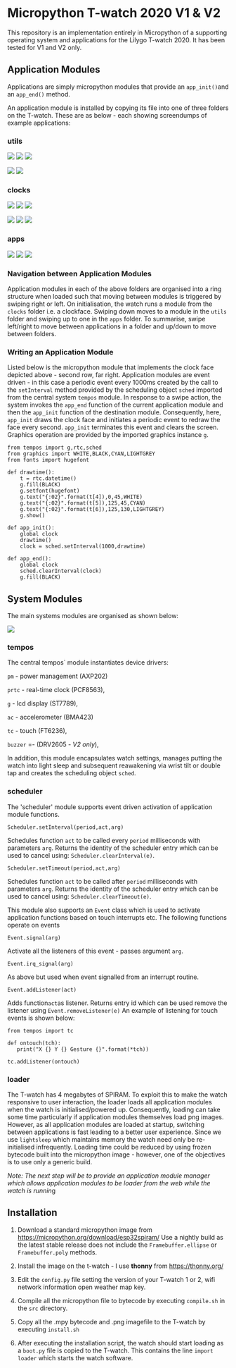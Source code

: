 # Micropython T-watch 2020 V1 & V2

This repository is an implementation entirely in Micropython of a supporting operating system and applications for the Lilygo T-watch 2020. It has been tested for V1 and V2 only.

## Application Modules

Applications are simply micropython modules that provide an `app_init()`and an `app_end()` method.

An application module is installed by copying its file into one of three folders on the T-watch. These are as below - each showing screendumps of example applications:


### utils

![](images/small/alarm.png) ![](images/small/battery.png) ![](images/small/buzzer.png) 

![](images/small/display.png) ![](images/small/time.png) 


### clocks

![](images/small/clockface.png) ![](images/small/numclock.png) ![](images/small/braunclock.png) 

 ![](images/small/nifty.png)  ![](images/small/steps.png)  ![](images/small/digiclock.png)

### apps

![](images/small/calculator.png)  ![](images/small/weather.png) ![](images/small/puzzle.png)


### Navigation between Application Modules

Application modules in each of the above folders are organised into a ring structure when loaded such that moving between modules is triggered by swiping right or left. On initialisation, the watch runs a module from the `clocks` folder i.e. a clockface. Swiping down moves to a module in the `utils` folder and swiping up to one in the `apps` folder. To summarise, swipe left/right to move between applications in a folder and up/down to move between folders.
 
### Writing an Application Module

Listed below is the micropython module that implements the clock face depicted above - second row, far right.  Application modules are event driven - in this case a periodic event every 1000ms created by the call to the `setInterval` method provided by the scheduling object `sched` imported from the central system `tempos` module. In response to a swipe action, the system invokes the `app_end` function of the current application module and then the `app_init` function of the destination module. Consequently, here, `app_init` draws the clock face and initiates a periodic event to redraw the face every second. `app_init` terminates this event and clears the screen. Graphics operation are provided by the imported graphics instance `g`. 


```
from tempos import g,rtc,sched
from graphics import WHITE,BLACK,CYAN,LIGHTGREY
from fonts import hugefont

def drawtime():
    t = rtc.datetime()
    g.fill(BLACK)
    g.setfont(hugefont)
    g.text("{:02}".format(t[4]),0,45,WHITE)
    g.text("{:02}".format(t[5]),125,45,CYAN)
    g.text("{:02}".format(t[6]),125,130,LIGHTGREY)
    g.show()

def app_init():
    global clock
    drawtime()
    clock = sched.setInterval(1000,drawtime)

def app_end():
    global clock
    sched.clearInterval(clock)
    g.fill(BLACK)

```


## System Modules

The main systems modules are organised as shown below:

![](images/architecture.png)

### tempos

The central tempos` module instantiates  device drivers:

`pm` - power management (AXP202)

`prtc` - real-time clock (PCF8563), 

`g`   - lcd display (ST7789), 

`ac` - accelerometer (BMA423)
 
`tc`  - touch (FT6236), 

`buzzer` =- (DRV2605 - *V2 only*), 

In addition, this module encapsulates watch settings, manages putting the watch into light sleep and subsequent reawakening via wrist tilt or double tap and creates the scheduling object `sched`.


### scheduler

The 'scheduler' module supports event driven activation of application module functions. 


`Scheduler.setInterval(period,act,arg)`

 Schedules function `act` to be called every `period` milliseconds with parameters `arg`. Returns the identity of the scheduler entry which can be used to cancel using: `Scheduler.clearInterval(e)`.
 
`Scheduler.setTimeout(period,act,arg)`

 Schedules function `act` to be called after `period` milliseconds with parameters `arg`. Returns the identity of the scheduler entry which can be used to cancel using: `Scheduler.clearTimeout(e)`.
 
 
This module also supports an  `Event` class which is used to activate application functions based on touch interrupts etc. The following functions operate on events

 
`Event.signal(arg)`

 Activate all the listeners of this event - passes argument `arg`.
 
 `Event.irq_signal(arg)`
 
 As above but used when event signalled from an interrupt routine.
 
 `Event.addListener(act)`
 
 Adds function`act`as listener. Returns entry id which can be used remove the listener using `Event.removeListener(e)` An example of listening for touch events is shown below:
 
 ```
from tempos import tc
 
def ontouch(tch):
    print("X {} Y {} Gesture {}".format(*tch))
    
tc.addListener(ontouch)
 ```
 
### loader

The T-watch has 4 megabytes of SPIRAM. To exploit this to make the watch responsive to user interaction, the loader loads all application modules when the watch is initialised/powered up. Consequently, loading can take some time particularly if application modules themselves load png images. However, as all application modules are loaded at startup, switching between applications is fast leading to a better user experience. Since we use `lightsleep` which maintains memory the watch need only be re-initialised infrequently. Loading time could be reduced by using frozen bytecode built into the micropython image - however, one of the objectives is to use only a generic build.

*Note: The next step will be to provide an application module manager which allows application modules to be loader from the web while the watch is runnin*g


## Installation

1. Download a standard micropython image from https://micropython.org/download/esp32spiram/ Use a nightly build as the latest stable release does not include the `Framebuffer.ellipse` or `Framebuffer.poly` methods.

2. Install the image on the t-watch - I use **thonny** from https://thonny.org/


3. Edit the `config.py` file setting  the  version of your T-watch 1 or 2, wifi network information open weather map key.

4. Compile all the micropython file to bytecode by executing `compile.sh` in the `src` directory.

5. Copy all the .mpy bytecode and .png imagefile to the T-watch by executing `install.sh`
6. After executing the installation script, the watch should start loading as a `boot.py` file is copied to the T-watch. This contains the line `import loader` which starts the watch software.









 
